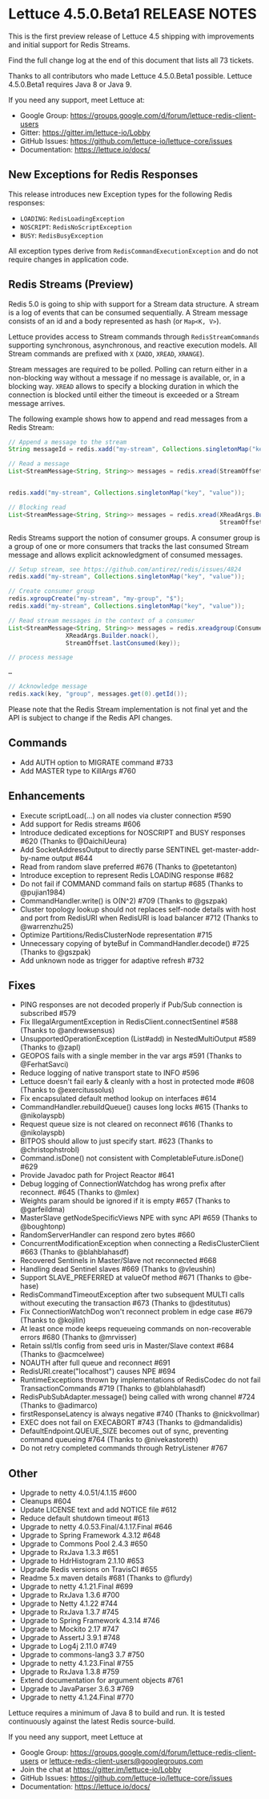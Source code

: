 Lettuce 4.5.0.Beta1 RELEASE NOTES
===========================

This is the first preview release of Lettuce 4.5 shipping with improvements 
and initial support for Redis Streams. 

Find the full change log at the end of this document that lists all 73 tickets.

Thanks to all contributors who made Lettuce 4.5.0.Beta1 possible.
Lettuce 4.5.0.Beta1 requires Java 8 or Java 9.

If you need any support, meet Lettuce at:

* Google Group: https://groups.google.com/d/forum/lettuce-redis-client-users
* Gitter: https://gitter.im/lettuce-io/Lobby
* GitHub Issues: https://github.com/lettuce-io/lettuce-core/issues
* Documentation: https://lettuce.io/docs/


New Exceptions for Redis Responses
----------------------------------

This release introduces new Exception types for the following Redis responses:

* `LOADING`: `RedisLoadingException`
* `NOSCRIPT`: `RedisNoScriptException`
* `BUSY`: `RedisBusyException`

All exception types derive from `RedisCommandExecutionException` and do not 
require changes in application code.


Redis Streams (Preview)
-----------------------

Redis 5.0 is going to ship with support for a Stream data structure. 
A stream is a log of events that can be consumed sequentially. A Stream 
message consists of an id and a body represented as hash (or `Map<K, V>`).

Lettuce provides access to Stream commands through `RedisStreamCommands` supporting
synchronous, asynchronous, and reactive execution models. All Stream commands
are prefixed with `X` (`XADD`, `XREAD`, `XRANGE`).

Stream messages are required to be polled. Polling can return either in a non-blocking
way without a message if no message is available, or, in a blocking way.
`XREAD` allows to specify a blocking duration in which the connection is blocked
until either the timeout is exceeded or a Stream message arrives.

The following example shows how to append and read messages from a Redis Stream:

```java
// Append a message to the stream
String messageId = redis.xadd("my-stream", Collections.singletonMap("key", "value"));

// Read a message
List<StreamMessage<String, String>> messages = redis.xread(StreamOffset.from("my-stream", messageId));


redis.xadd("my-stream", Collections.singletonMap("key", "value"));

// Blocking read
List<StreamMessage<String, String>> messages = redis.xread(XReadArgs.Builder.block(Duration.ofSeconds(2)), 
                                                           StreamOffset.latest("my-stream"));
```

Redis Streams support the notion of consumer groups. A consumer group is a group of 
one or more consumers that tracks the last consumed Stream message and allows 
explicit acknowledgment of consumed messages. 

```java
// Setup stream, see https://github.com/antirez/redis/issues/4824
redis.xadd("my-stream", Collections.singletonMap("key", "value"));

// Create consumer group
redis.xgroupCreate("my-stream", "my-group", "$");
redis.xadd("my-stream", Collections.singletonMap("key", "value"));

// Read stream messages in the context of a consumer
List<StreamMessage<String, String>> messages = redis.xreadgroup(Consumer.from("my-stream", "consumer1"),
                XReadArgs.Builder.noack(),
                StreamOffset.lastConsumed(key));

// process message

…

// Acknowledge message
redis.xack(key, "group", messages.get(0).getId());
```

Please note that the Redis Stream implementation is not final yet and the API is subject to change if
the Redis API changes.
  

Commands
--------
* Add AUTH option to MIGRATE command #733
* Add MASTER type to KillArgs #760

Enhancements
------------
* Execute scriptLoad(…) on all nodes via cluster connection #590
* Add support for Redis streams #606
* Introduce dedicated exceptions for NOSCRIPT and BUSY responses #620 (Thanks to @DaichiUeura)
* Add SocketAddressOutput to directly parse SENTINEL get-master-addr-by-name output #644
* Read from random slave preferred #676 (Thanks to @petetanton)
* Introduce exception to represent Redis LOADING response #682
* Do not fail if COMMAND command fails on startup #685 (Thanks to @pujian1984)
* CommandHandler.write() is O(N^2) #709 (Thanks to @gszpak)
* Cluster topology lookup should not replaces self-node details with host and port from RedisURI when RedisURI is load balancer #712 (Thanks to @warrenzhu25)
* Optimize Partitions/RedisClusterNode representation #715
* Unnecessary copying of byteBuf in CommandHandler.decode() #725 (Thanks to @gszpak)
* Add unknown node as trigger for adaptive refresh #732

Fixes
-----
* PING responses are not decoded properly if Pub/Sub connection is subscribed #579
* Fix IllegalArgumentException in RedisClient.connectSentinel #588 (Thanks to @andrewsensus)
* UnsupportedOperationException (List#add) in NestedMultiOutput #589 (Thanks to @zapl)
* GEOPOS fails with a single member in the var args #591 (Thanks to @FerhatSavci)
* Reduce logging of native transport state to INFO #596
* Lettuce doesn't fail early & cleanly with a host in protected mode #608 (Thanks to @exercitussolus)
* Fix encapsulated default method lookup on interfaces #614
* CommandHandler.rebuildQueue() causes long locks #615 (Thanks to @nikolayspb)
* Request queue size is not cleared on reconnect #616 (Thanks to @nikolayspb)
* BITPOS should allow to just specify start. #623 (Thanks to @christophstrobl)
* Command.isDone() not consistent with CompletableFuture.isDone() #629
* Provide Javadoc path for Project Reactor #641
* Debug logging of ConnectionWatchdog has wrong prefix after reconnect. #645 (Thanks to @mlex)
* Weights param should be ignored if it is empty #657 (Thanks to @garfeildma)
* MasterSlave getNodeSpecificViews NPE with sync API #659 (Thanks to @boughtonp)
* RandomServerHandler can respond zero bytes #660
* ConcurrentModificationException when connecting a RedisClusterClient #663 (Thanks to @blahblahasdf)
* Recovered Sentinels in Master/Slave not reconnected #668
* Handling dead Sentinel slaves #669 (Thanks to @vleushin)
* Support SLAVE_PREFERRED at valueOf method #671 (Thanks to @be-hase)
* RedisCommandTimeoutException after two subsequent MULTI calls without executing the transaction #673 (Thanks to @destitutus)
* Fix ConnectionWatchDog won't reconnect problem in edge case #679 (Thanks to @kojilin)
* At least once mode keeps requeueing commands on non-recoverable errors #680 (Thanks to @mrvisser)
* Retain ssl/tls config from seed uris in Master/Slave context #684 (Thanks to @acmcelwee)
* NOAUTH after full queue and reconnect #691
* RedisURI.create("localhost") causes NPE #694
* RuntimeExceptions thrown by implementations of RedisCodec do not fail TransactionCommands #719 (Thanks to @blahblahasdf)
* RedisPubSubAdapter.message() being called with wrong channel #724 (Thanks to @adimarco)
* firstResponseLatency is always negative #740 (Thanks to @nickvollmar)
* EXEC does not fail on EXECABORT #743 (Thanks to @dmandalidis)
* DefaultEndpoint.QUEUE_SIZE becomes out of sync, preventing command queueing #764 (Thanks to @nivekastoreth)
* Do not retry completed commands through RetryListener #767

Other
-----
* Upgrade to netty 4.0.51/4.1.15 #600
* Cleanups #604
* Update LICENSE text and add NOTICE file #612
* Reduce default shutdown timeout #613
* Upgrade to netty 4.0.53.Final/4.1.17.Final #646
* Upgrade to Spring Framework 4.3.12 #648
* Upgrade to Commons Pool 2.4.3 #650
* Upgrade to RxJava 1.3.3 #651
* Upgrade to HdrHistogram 2.1.10 #653
* Upgrade Redis versions on TravisCI #655
* Readme 5.x maven details #681 (Thanks to @flurdy)
* Upgrade to netty 4.1.21.Final #699
* Upgrade to RxJava 1.3.6 #700
* Upgrade to Netty 4.1.22 #744
* Upgrade to RxJava 1.3.7 #745
* Upgrade to Spring Framework 4.3.14 #746
* Upgrade to Mockito 2.17 #747
* Upgrade to AssertJ 3.9.1 #748
* Upgrade to Log4j 2.11.0 #749
* Upgrade to commons-lang3 3.7 #750
* Upgrade to netty 4.1.23.Final #755
* Upgrade to RxJava 1.3.8 #759
* Extend documentation for argument objects #761
* Upgrade to JavaParser 3.6.3 #769
* Upgrade to netty 4.1.24.Final #770

Lettuce requires a minimum of Java 8 to build and run. It is tested continuously
against the latest Redis source-build.

If you need any support, meet Lettuce at

* Google Group: https://groups.google.com/d/forum/lettuce-redis-client-users
or lettuce-redis-client-users@googlegroups.com
* Join the chat at https://gitter.im/lettuce-io/Lobby
* GitHub Issues: https://github.com/lettuce-io/lettuce-core/issues
* Documentation: https://lettuce.io/docs/
